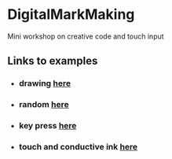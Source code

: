 # DigitalMarkMaking
Mini workshop on creative code and touch input


## Links to examples

- ### drawing [here](https://editor.p5js.org/j3nsykes/sketches/HJbOWqeCm)

- ### random [here](https://editor.p5js.org/j3nsykes/sketches/HkYgM5lCm)

- ### key press [here](https://editor.p5js.org/j3nsykes/sketches/rkEJVqlRX)

- ### touch and  conductive ink [here](https://editor.p5js.org/jen_GSA/sketches/zh-QwWC2)
